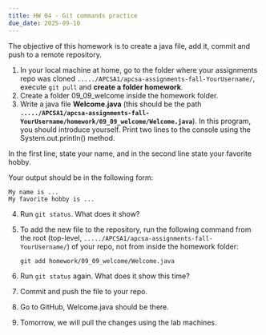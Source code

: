 ```yaml
---
title: HW 04 - Git commands practice
due_date: 2025-09-10
---
```


The objective of this homework is to create a java file, add it, commit and push to a remote repository.

1. In your local machine at home, go to the folder where your assignments repo was cloned `...../APCSA1/apcsa-assignments-fall-YourUsername/`, execute `git pull` and **create a folder homework**.
2. Create a folder 09_09_welcome inside the homework folder.
3. Write a java file **Welcome.java** (this should be the path **`...../APCSA1/apcsa-assignments-fall-YourUsername/homework/09_09_welcome/Welcome.java`**). In this program, you should introduce yourself. Print two lines to the console using the System.out.println() method.

In the first line, state your name, and in the second line state your favorite hobby.

Your output should be in the following form:

```
My name is ...
My favorite hobby is ...
```

4. Run `git status`. What does it show?
5. To add the new file to the repository, run the following command from the root (top-level, `...../APCSA1/apcsa-assignments-fall-YourUsername/`) of your repo, not from inside the homework folder:

   `git add homework/09_09_welcome/Welcome.java`

6. Run `git status` again. What does it show this time?
7. Commit and push the file to your repo.
8. Go to GitHub, Welcome.java should be there.
9. Tomorrow, we will pull the changes using the lab machines.
